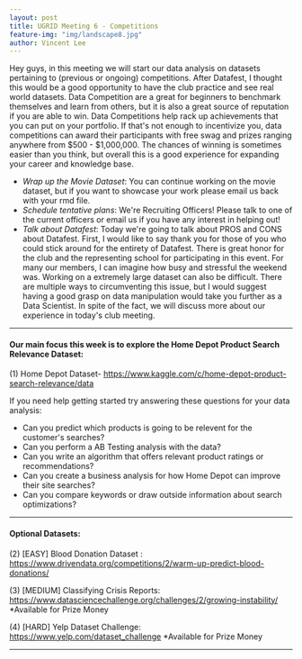 ```yaml
---
layout: post
title: UGRID Meeting 6 - Competitions
feature-img: "img/landscape8.jpg"
author: Vincent Lee
---
```


Hey guys, in this meeting we will start our data analysis on datasets pertaining to (previous or ongoing) competitions. After Datafest, I thought this would be a good opportunity to have the club practice and see real world datasets. Data Competition are a great for beginners to benchmark themselves and learn from others, but it is also a great source of reputation if you are able to win. Data Competitions help rack up achievements that you can put on your portfolio. If that's not enough to incentivize you, data competitions can award their participants with free swag and prizes ranging anywhere from $500 - $1,000,000. The chances of winning is sometimes easier than you think, but overall this is a good experience for expanding your career and knowledge base. 

- *Wrap up the Movie Dataset*: You can continue working on the movie dataset, but if you want to showcase your work please email us back with your rmd file.
- *Schedule tentative plans*: We're Recruiting Officers! Please talk to one of the current officers or email us if you have any interest in helping out!
- *Talk about Datafest*: Today we're going to talk about PROS and CONS about Datafest. First, I would like to say thank you for those of you who could stick around for the entirety of Datafest. There is great honor for the club and the representing school for participating in this event. For many our members, I can imagine how busy and stressful the weekend was. Working on a extremely large dataset can also be difficult. There are multiple ways to circumventing this issue, but I would suggest having a good grasp on data manipulation would take you further as a Data Scientist. In spite of the fact, we will discuss more about our experience in today's club meeting.

---

#### Our main focus this week is to explore the Home Depot Product Search Relevance Dataset:

(1) Home Depot Dataset- <https://www.kaggle.com/c/home-depot-product-search-relevance/data>

If you need help getting started try answering these questions for your data analysis:

- Can you predict which products is going to be relevent for the customer's searches?
- Can you perform a AB Testing analysis with the data?
- Can you write an algorithm that offers relevant product ratings or recommendations?
- Can you create a business analysis for how Home Depot can improve their site searches?
- Can you compare keywords or draw outside information about search optimizations?

---

#### Optional Datasets:

(2) [EASY] Blood Donation Dataset : <https://www.drivendata.org/competitions/2/warm-up-predict-blood-donations/>

(3) [MEDIUM] Classifying Crisis Reports: <https://www.datasciencechallenge.org/challenges/2/growing-instability/> *Available for Prize Money

(4) [HARD] Yelp Dataset Challenge: <https://www.yelp.com/dataset_challenge> *Available for Prize Money

---

